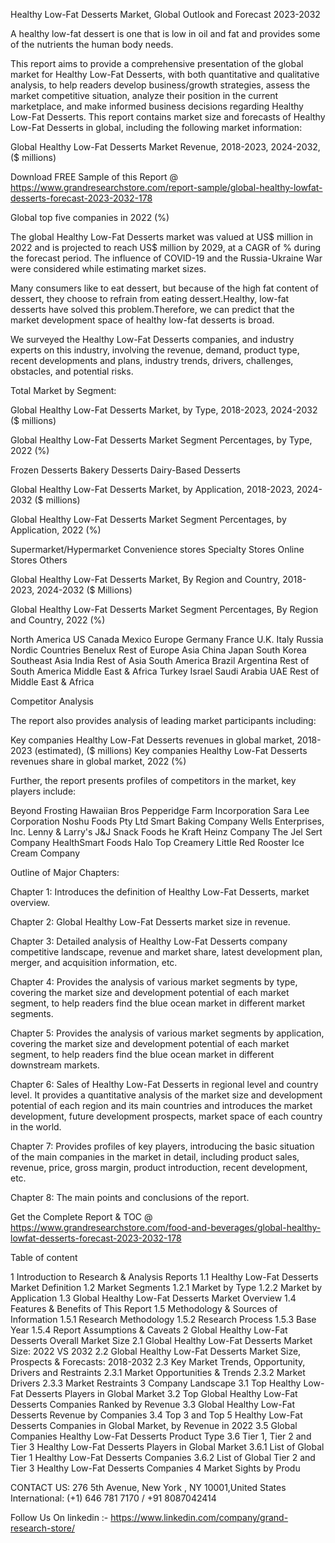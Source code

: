 Healthy Low-Fat Desserts Market, Global Outlook and Forecast 2023-2032

A healthy low-fat dessert is one that is low in oil and fat and provides some of the nutrients the human body needs.

This report aims to provide a comprehensive presentation of the global market for Healthy Low-Fat Desserts, with both quantitative and qualitative analysis, to help readers develop business/growth strategies, assess the market competitive situation, analyze their position in the current marketplace, and make informed business decisions regarding Healthy Low-Fat Desserts. This report contains market size and forecasts of Healthy Low-Fat Desserts in global, including the following market information:

Global Healthy Low-Fat Desserts Market Revenue, 2018-2023, 2024-2032, ($ millions)

Download FREE Sample of this Report @ https://www.grandresearchstore.com/report-sample/global-healthy-lowfat-desserts-forecast-2023-2032-178


Global top five companies in 2022 (%)

The global Healthy Low-Fat Desserts market was valued at US$ million in 2022 and is projected to reach US$ million by 2029, at a CAGR of % during the forecast period. The influence of COVID-19 and the Russia-Ukraine War were considered while estimating market sizes.

Many consumers like to eat dessert, but because of the high fat content of dessert, they choose to refrain from eating dessert.Healthy, low-fat desserts have solved this problem.Therefore, we can predict that the market development space of healthy low-fat desserts is broad.

We surveyed the Healthy Low-Fat Desserts companies, and industry experts on this industry, involving the revenue, demand, product type, recent developments and plans, industry trends, drivers, challenges, obstacles, and potential risks.

Total Market by Segment:

Global Healthy Low-Fat Desserts Market, by Type, 2018-2023, 2024-2032 ($ millions)

Global Healthy Low-Fat Desserts Market Segment Percentages, by Type, 2022 (%)



Frozen Desserts
Bakery Desserts
Dairy-Based Desserts


Global Healthy Low-Fat Desserts Market, by Application, 2018-2023, 2024-2032 ($ millions)

Global Healthy Low-Fat Desserts Market Segment Percentages, by Application, 2022 (%)



Supermarket/Hypermarket
Convenience stores
Specialty Stores
Online Stores
Others


Global Healthy Low-Fat Desserts Market, By Region and Country, 2018-2023, 2024-2032 ($ Millions)

Global Healthy Low-Fat Desserts Market Segment Percentages, By Region and Country, 2022 (%)



North America
US
Canada
Mexico
Europe
Germany
France
U.K.
Italy
Russia
Nordic Countries
Benelux
Rest of Europe
Asia
China
Japan
South Korea
Southeast Asia
India
Rest of Asia
South America
Brazil
Argentina
Rest of South America
Middle East & Africa
Turkey
Israel
Saudi Arabia
UAE
Rest of Middle East & Africa


Competitor Analysis

The report also provides analysis of leading market participants including:



Key companies Healthy Low-Fat Desserts revenues in global market, 2018-2023 (estimated), ($ millions)
Key companies Healthy Low-Fat Desserts revenues share in global market, 2022 (%)


Further, the report presents profiles of competitors in the market, key players include:



Beyond Frosting
Hawaiian Bros
Pepperidge Farm Incorporation
Sara Lee Corporation
Noshu Foods Pty Ltd
Smart Baking Company
Wells Enterprises, Inc.
Lenny & Larry's
J&J Snack Foods
he Kraft Heinz Company
The Jel Sert Company
HealthSmart Foods
Halo Top Creamery
Little Red Rooster Ice Cream Company


Outline of Major Chapters:

Chapter 1: Introduces the definition of Healthy Low-Fat Desserts, market overview.

Chapter 2: Global Healthy Low-Fat Desserts market size in revenue.

Chapter 3: Detailed analysis of Healthy Low-Fat Desserts company competitive landscape, revenue and market share, latest development plan, merger, and acquisition information, etc.

Chapter 4: Provides the analysis of various market segments by type, covering the market size and development potential of each market segment, to help readers find the blue ocean market in different market segments.

Chapter 5: Provides the analysis of various market segments by application, covering the market size and development potential of each market segment, to help readers find the blue ocean market in different downstream markets.

Chapter 6: Sales of Healthy Low-Fat Desserts in regional level and country level. It provides a quantitative analysis of the market size and development potential of each region and its main countries and introduces the market development, future development prospects, market space of each country in the world.

Chapter 7: Provides profiles of key players, introducing the basic situation of the main companies in the market in detail, including product sales, revenue, price, gross margin, product introduction, recent development, etc.

Chapter 8: The main points and conclusions of the report.

Get the Complete Report & TOC @ https://www.grandresearchstore.com/food-and-beverages/global-healthy-lowfat-desserts-forecast-2023-2032-178

Table of content

1 Introduction to Research & Analysis Reports
1.1 Healthy Low-Fat Desserts Market Definition
1.2 Market Segments
1.2.1 Market by Type
1.2.2 Market by Application
1.3 Global Healthy Low-Fat Desserts Market Overview
1.4 Features & Benefits of This Report
1.5 Methodology & Sources of Information
1.5.1 Research Methodology
1.5.2 Research Process
1.5.3 Base Year
1.5.4 Report Assumptions & Caveats
2 Global Healthy Low-Fat Desserts Overall Market Size
2.1 Global Healthy Low-Fat Desserts Market Size: 2022 VS 2032
2.2 Global Healthy Low-Fat Desserts Market Size, Prospects & Forecasts: 2018-2032
2.3 Key Market Trends, Opportunity, Drivers and Restraints
2.3.1 Market Opportunities & Trends
2.3.2 Market Drivers
2.3.3 Market Restraints
3 Company Landscape
3.1 Top Healthy Low-Fat Desserts Players in Global Market
3.2 Top Global Healthy Low-Fat Desserts Companies Ranked by Revenue
3.3 Global Healthy Low-Fat Desserts Revenue by Companies
3.4 Top 3 and Top 5 Healthy Low-Fat Desserts Companies in Global Market, by Revenue in 2022
3.5 Global Companies Healthy Low-Fat Desserts Product Type
3.6 Tier 1, Tier 2 and Tier 3 Healthy Low-Fat Desserts Players in Global Market
3.6.1 List of Global Tier 1 Healthy Low-Fat Desserts Companies
3.6.2 List of Global Tier 2 and Tier 3 Healthy Low-Fat Desserts Companies
4 Market Sights by Produ

CONTACT US:
276 5th Avenue, New York , NY 10001,United States
International: (+1) 646 781 7170 / +91 8087042414

Follow Us On linkedin :- https://www.linkedin.com/company/grand-research-store/

